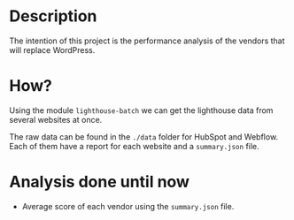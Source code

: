# Description

The intention of this project is the performance analysis of the vendors that will replace WordPress.

# How?

Using the module `lighthouse-batch` we can get the lighthouse data from several websites at once. 

The raw data can be found in the `./data` folder for HubSpot and Webflow. Each of them have a report for each website and a `summary.json` file.

# Analysis done until now

- Average score of each vendor using the `summary.json` file.